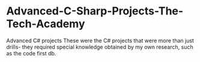 # Advanced-C-Sharp-Projects-The-Tech-Academy
Advanced C# projects
These were the C# projects that were more than just drills- they required special knowledge obtained by my own research, such as the code first db. 
